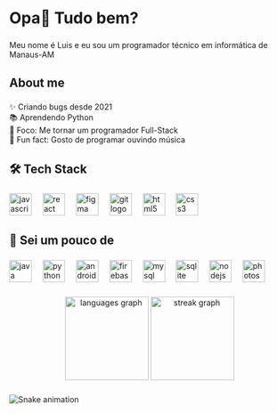 <h1 align="left">Opa👋 Tudo bem?</h1>

###

<p align="left">Meu nome é Luis e eu sou um programador técnico em informática de Manaus-AM</p>

###

<h2 align="left">About me</h2>

###

<p align="left">✨ Criando bugs desde 2021<br>📚 Aprendendo Python<br>🎯 Foco: Me tornar um programador Full-Stack<br>🎲 Fun fact: Gosto de programar ouvindo música</p>

###

<h2 align="left">🛠️ Tech Stack</h2>

###

<div align="left">
  <img src="https://cdn.jsdelivr.net/gh/devicons/devicon/icons/javascript/javascript-original.svg" height="40" alt="javascript logo"  />
  <img width="12" />
  <img src="https://cdn.jsdelivr.net/gh/devicons/devicon/icons/react/react-original.svg" height="40" alt="react logo"  />
  <img width="12" />
  <img src="https://cdn.jsdelivr.net/gh/devicons/devicon/icons/figma/figma-original.svg" height="40" alt="figma logo"  />
  <img width="12" />
  <img src="https://cdn.jsdelivr.net/gh/devicons/devicon/icons/git/git-original.svg" height="40" alt="git logo"  />
  <img width="12" />
  <img src="https://cdn.jsdelivr.net/gh/devicons/devicon/icons/html5/html5-original.svg" height="40" alt="html5 logo"  />
  <img width="12" />
  <img src="https://cdn.jsdelivr.net/gh/devicons/devicon/icons/css3/css3-original.svg" height="40" alt="css3 logo"  />
</div>

###

<h2 align="left">🤔 Sei um pouco de</h2>

###

<div align="left">
  <img src="https://cdn.jsdelivr.net/gh/devicons/devicon/icons/java/java-original.svg" height="40" alt="java logo"  />
  <img width="12" />
  <img src="https://cdn.jsdelivr.net/gh/devicons/devicon/icons/python/python-original.svg" height="40" alt="python logo"  />
  <img width="12" />
  <img src="https://cdn.jsdelivr.net/gh/devicons/devicon/icons/androidstudio/androidstudio-original.svg" height="40" alt="androidstudio logo"  />
  <img width="12" />
  <img src="https://cdn.jsdelivr.net/gh/devicons/devicon/icons/firebase/firebase-plain.svg" height="40" alt="firebase logo"  />
  <img width="12" />
  <img src="https://cdn.jsdelivr.net/gh/devicons/devicon/icons/mysql/mysql-original.svg" height="40" alt="mysql logo"  />
  <img width="12" />
  <img src="https://cdn.jsdelivr.net/gh/devicons/devicon/icons/sqlite/sqlite-original.svg" height="40" alt="sqlite logo"  />
  <img width="12" />
  <img src="https://cdn.jsdelivr.net/gh/devicons/devicon/icons/nodejs/nodejs-original.svg" height="40" alt="nodejs logo"  />
  <img width="12" />
  <img src="https://cdn.jsdelivr.net/gh/devicons/devicon/icons/photoshop/photoshop-plain.svg" height="40" alt="photoshop logo"  />
</div>

###

<div align="center">
  <img src="https://github-readme-stats.vercel.app/api/top-langs?username=HernanJr0&locale=pt-br&hide_title=false&layout=compact&card_width=320&langs_count=5&theme=tokyonight&hide_border=true&order=2" height="150" alt="languages graph"  />
  <img src="https://streak-stats.demolab.com?user=HernanJr0&locale=pt-br&mode=daily&theme=tokyonight&hide_border=true&border_radius=5&order=3" height="150" alt="streak graph"  />
</div>

###

<img src="https://raw.githubusercontent.com/HernanJr0/HernanJr0/output/snake.svg" alt="Snake animation" />

###
